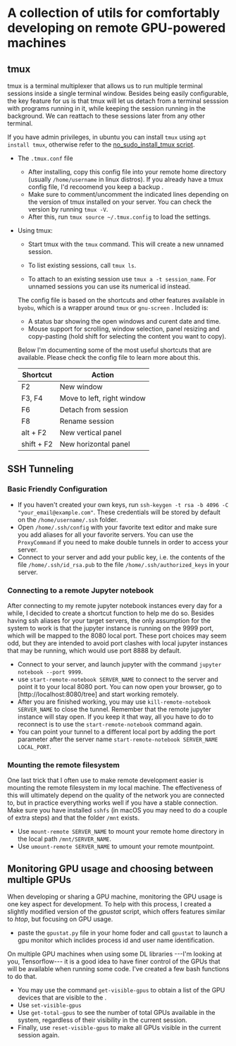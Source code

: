 #  A collection of utils for comfortably developing on remote GPU-powered machines

## tmux

tmux is a terminal multiplexer that allows us to run multiple terminal sessions inside a single terminal window.  Besides being easily configurable,  the key feature for us is that tmux will let us detach from a terminal sesssion with programs running in it, while keeping the session running in the background. We can reattach to these sessions later from any other terminal.

If you have admin privileges, in ubuntu you can install `tmux` using `apt install tmux`, otherwise refer to  the [no_sudo_install_tmux script](https://gist.github.com/epochx/2abc52902ce99c2a3c8907ccad927581).

- The `.tmux.conf` file 

  - After installing,  copy this config  file into your remote home directory (usually `/home/username` in linux distros). If you already have a tmux config file, I'd recoomend you keep a backup .
  - Make sure to comment/uncomment the indicated lines depending on the version of tmux installed on your server. You can check the version by running `tmux -V`.
  - After this,  run `tmux source ~/.tmux.config` to load the settings.

- Using tmux:

  - Start tmux with the `tmux` command. This will create a new unnamed session.

  - To list existing sessions, call `tmux ls`.

  - To attach to an existing session  use `tmux a -t session_name`. For unnamed sessions you can use its numerical id instead.

  The config file is based on the shortcuts and other features available in `byobu`, which is a wrapper around `tmux` or `gnu-screen` .  Included is:

  - A status bar showing the open windows and curent date and  time.
  - Mouse support for scrolling, window selection, panel resizing and copy-pasting (hold shift for selecting the content you want to copy).

  Below I'm documenting some of the most useful shortcuts that are available. Please check the config file to learn more about this.

  | Shortcut   | Action                     |
  | ---------- | -------------------------- |
  | F2         | New window                 |
  | F3, F4     | Move to left, right window |
  | F6         | Detach from session        |
  | F8         | Rename session             |
  | alt + F2   | New vertical panel         |
  | shift + F2 | New horizontal panel       |

## SSH Tunneling

### Basic Friendly Configuration

- If you haven't created your own keys, run `ssh-keygen -t rsa -b 4096 -C "your_email@example.com"`. These credentials will be stored by default on the `/home/username/.ssh` folder.
- Open `/home/.ssh/config` with your favorite text editor and make sure you add aliases for all your favorite servers. You can use the `ProxyCommand` if you need to make double tunnels in order to access your server.
- Connect to your server  and add your public key, i.e. the contents of the file `/home/.ssh/id_rsa.pub` to the file `/home/.ssh/authorized_keys` in your server.

### Connecting to a remote Jupyter notebook

After connecting to my remote jupyter notebook instances every day for a while, I decided to create a shortcut function to help me do so. Besides having ssh aliases for your target servers, the only assumption for the system to work is that the jupyter instance is running on the 9999 port, which will be mapped to the 8080 local port. These port choices may seem odd, but they are intended to avoid port clashes with local jupyter instances that may be running, which would use port 8888 by default.

- Connect to your server, and launch jupyter with the command `jupyter notebook --port 9999`.
- use `start-remote-notebook SERVER_NAME` to connect to the server and point it to your local 8080 port. You can now open your browser, go to [http://localhost:8080/tree] and start working remotely.
- After you are finished working, you may use `kill-remote-notebook SERVER_NAME` to close the tunnel. Remember that the remote jupyter instance will stay open. If you keep it that way, all you have to do to reconnect is to use  the `start-remote-notebook` command again.
- You can point your tunnel to a different local port by adding the port parameter after the server name `start-remote-notebook SERVER_NAME LOCAL_PORT`.

### Mounting the remote filesystem

One last trick that I often use to make remote development easier is mounting the remote filesystem in my local machine. The effectiveness of this will ultimately depend on the quality of the network you are connected to, but in practice everything works well if you have a stable connection. Make sure you have installed `sshfs` (in macOS you may need to do a couple of extra steps) and that the folder `/mnt` exists.

- Use `mount-remote SERVER_NAME` to mount your remote home directory in the local path `/mnt/SERVER_NAME`.
- Use `umount-remote SERVER_NAME` to umount your remote mountpoint.

## Monitoring GPU usage and choosing between multiple GPUs

When developing or sharing a GPU machine, monitoring the GPU usage is one key aspect for development. To help with this process, I created a slightly modified version of the *gpustat* script, which offers features similar to *htop*, but focusing on GPU usage.
- paste the `gpustat.py` file in your home foder and call `gpustat` to launch a gpu monitor which inclides process id and user name identification.

On multiple GPU machines when using some DL libraries ---I'm looking at you,  Tensorflow---  it is a good idea to have finer control of the GPUs that will be available when running some code.  I've created a few bash functions to do that.
- You may use the command `get-visible-gpus` to obtain a list of the GPU devices that are visible to the .
- Use `set-visible-gpus `
- Use `get-total-gpus` to see the number of total GPUs available in the system, regardless of their visibility in the current session.
- Finally, use `reset-visible-gpus` to make all GPUs visible in the current session again.

